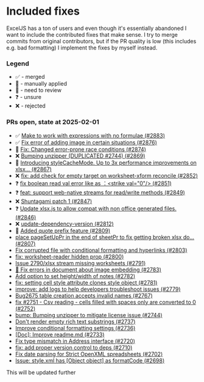 # Included fixes
ExcelJS has a ton of users and even though it's essentially abandoned I want to include the contributed fixes that make sense. I try to merge commits from original contributors, but if the PR quality is low (this includes e.g. bad formatting) I implement the fixes by myself instead.

### Legend
- ✅ - merged
- 🔧 - manually applied
- 🚧 - need to review
- ❓ - unsure
- ❌ - rejected

### PRs open, state at 2025-02-01

- ✅ [Make to work with expressions with no formulae (#2883)](https://github.com/exceljs/exceljs/pull/2883) 
- ✅ [Fix error of adding image in certain situations (#2876)](https://github.com/exceljs/exceljs/pull/2876)
- 🚧 [Fix: Changed error-prone race conditions (#2874)](https://github.com/exceljs/exceljs/pull/2874)
- ❌ [Bumping unzipper (DUPLICATED #2744) (#2869)](https://github.com/exceljs/exceljs/pull/2869)
- 🚧 [Introducing styleCacheMode. Up to 3x performance improvements on xlsx… (#2867)](https://github.com/exceljs/exceljs/pull/2867)
- ❌ [fix: add check for empty target on worksheet-xform reconcile (#2852)](https://github.com/exceljs/exceljs/pull/2852)
- ❓ [fix boolean read val error like as ：\<strike val="0"/> (#2851)](https://github.com/exceljs/exceljs/pull/2851)
- ❓ [feat: support web-native streams for read/write methods (#2849)](https://github.com/exceljs/exceljs/pull/2849)
- ❌ [Shuntagami patch 1 (#2847)](https://github.com/exceljs/exceljs/pull/2847)
- ❓ [Update xlsx.js to allow compat with non office generated files. (#2846)](https://github.com/exceljs/exceljs/pull/2846)
- ❌ [update-dependency-version (#2812)](https://github.com/exceljs/exceljs/pull/2812)
- 🚧 [Added quote prefix feature (#2809)](https://github.com/exceljs/exceljs/pull/2809)
- [place pageSetUpPr in the end of sheetPr to fix getting broken xlsx do… (#2807)](https://github.com/exceljs/exceljs/pull/2807)
- [Fix corrupted file with conditional formatting and hyperlinks (#2803)](https://github.com/exceljs/exceljs/pull/2803)
- [fix: worksheet-reader hidden prop (#2800)](https://github.com/exceljs/exceljs/pull/2800)
- [Issue 2790/xlsx stream missing worksheets (#2791)](https://github.com/exceljs/exceljs/pull/2791)
- [:memo: Fix errors in document about image embedding (#2783)](https://github.com/exceljs/exceljs/pull/2783)
- [Add option to set height/width of notes (#2782)](https://github.com/exceljs/exceljs/pull/2782)
- [fix: setting cell style attribute clones style object (#2781)](https://github.com/exceljs/exceljs/pull/2781)
- [improve: add logs to help developers troubleshoot issues (#2779)](https://github.com/exceljs/exceljs/pull/2779)
- [Bug2675 table creation accepts invalid names (#2767)](https://github.com/exceljs/exceljs/pull/2767)
- [fix #2751 - Csv reading - cells filled with spaces only are converted to 0 (#2752)](https://github.com/exceljs/exceljs/pull/2752)
- [bump: Bumping unzipper to mitigate license issue (#2744)](https://github.com/exceljs/exceljs/pull/2744)
- [Don't render empty rich text substrings (#2737)](https://github.com/exceljs/exceljs/pull/2737)
- [Improve conditional formatting settings (#2736)](https://github.com/exceljs/exceljs/pull/2736)
- [[Doc]: Improve readme.md (#2733)](https://github.com/exceljs/exceljs/pull/2733)
- [Fix type mismatch in Address interface (#2720)](https://github.com/exceljs/exceljs/pull/2720)
- [fix: add proper version control to deps (#2710)](https://github.com/exceljs/exceljs/pull/2710)
- [Fix date parsing for Strict OpenXML spreadsheets (#2702)](https://github.com/exceljs/exceljs/pull/2702)
- [Issue: style.xml has [Object object] as formatCode (#2698)](https://github.com/exceljs/exceljs/pull/2698)

This will be updated further